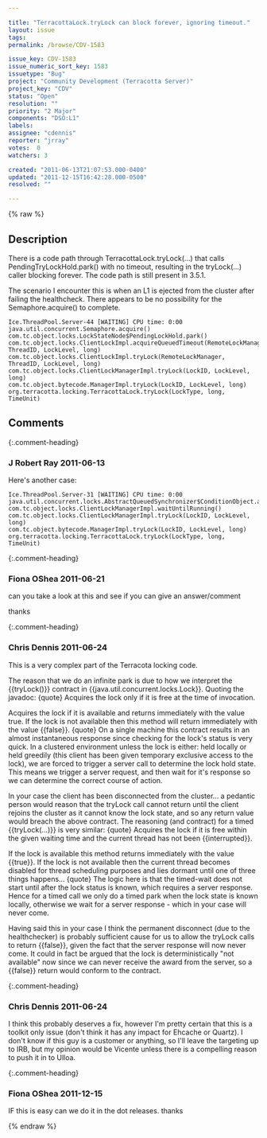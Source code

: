 ```yaml
---

title: "TerracottaLock.tryLock can block forever, ignoring timeout."
layout: issue
tags: 
permalink: /browse/CDV-1583

issue_key: CDV-1583
issue_numeric_sort_key: 1583
issuetype: "Bug"
project: "Community Development (Terracotta Server)"
project_key: "CDV"
status: "Open"
resolution: ""
priority: "2 Major"
components: "DSO:L1"
labels: 
assignee: "cdennis"
reporter: "jrray"
votes:  0
watchers: 3

created: "2011-06-13T21:07:53.000-0400"
updated: "2011-12-15T16:42:28.000-0500"
resolved: ""

---
```




{% raw %}



## Description

<div markdown="1" class="description">

There is a code path through TerracottaLock.tryLock(...) that calls PendingTryLockHold.park() with no timeout, resulting in the tryLock(...) caller blocking forever. The code path is still present in 3.5.1.

The scenario I encounter this is when an L1 is ejected from the cluster after failing the healthcheck. There appears to be no possibility for the Semaphore.acquire() to complete.


```
Ice.ThreadPool.Server-44 [WAITING] CPU time: 0:00
java.util.concurrent.Semaphore.acquire()
com.tc.object.locks.LockStateNode$PendingLockHold.park()
com.tc.object.locks.ClientLockImpl.acquireQueuedTimeout(RemoteLockManager, ThreadID, LockLevel, long)
com.tc.object.locks.ClientLockImpl.tryLock(RemoteLockManager, ThreadID, LockLevel, long)
com.tc.object.locks.ClientLockManagerImpl.tryLock(LockID, LockLevel, long)
com.tc.object.bytecode.ManagerImpl.tryLock(LockID, LockLevel, long)
org.terracotta.locking.TerracottaLock.tryLock(LockType, long, TimeUnit)
```


</div>

## Comments


{:.comment-heading}
### **J Robert Ray** <span class="date">2011-06-13</span>

<div markdown="1" class="comment">

Here's another case:


```
Ice.ThreadPool.Server-31 [WAITING] CPU time: 0:00
java.util.concurrent.locks.AbstractQueuedSynchronizer$ConditionObject.await()
com.tc.object.locks.ClientLockManagerImpl.waitUntilRunning()
com.tc.object.locks.ClientLockManagerImpl.tryLock(LockID, LockLevel, long)
com.tc.object.bytecode.ManagerImpl.tryLock(LockID, LockLevel, long)
org.terracotta.locking.TerracottaLock.tryLock(LockType, long, TimeUnit)
```


</div>


{:.comment-heading}
### **Fiona OShea** <span class="date">2011-06-21</span>

<div markdown="1" class="comment">

can you take a look at this and see if you can give an answer/comment

thanks

</div>


{:.comment-heading}
### **Chris Dennis** <span class="date">2011-06-24</span>

<div markdown="1" class="comment">

This is a very complex part of the Terracota locking code.

The reason that we do an infinite park is due to how we interpret the {{tryLock()}} contract in {{java.util.concurrent.locks.Lock}}.  Quoting the javadoc:
{quote}
Acquires the lock only if it is free at the time of invocation.

Acquires the lock if it is available and returns immediately with the value true. If the lock is not available then this method will return immediately with the value {{false}}.
{quote}
On a single machine this contract results in an almost instantaneous response since checking for the lock's status is very quick.  In a clustered environment unless the lock is either: held locally or held greedily (this client has been given temporary exclusive access to the lock), we are forced to trigger a server call to determine the lock hold state.  This means we trigger a server request, and then wait for it's response so we can determine the correct course of action.

In your case the client has been disconnected from the cluster... a pedantic person would reason that the tryLock call cannot return until the client rejoins the cluster as it cannot know the lock state, and so any return value would breach the above contract.  The reasoning (and contract) for a timed {{tryLock(...)}} is very similar:
{quote}
Acquires the lock if it is free within the given waiting time and the current thread has not been {{interrupted}}.

If the lock is available this method returns immediately with the value {{true}}. If the lock is not available then the current thread becomes disabled for thread scheduling purposes and lies dormant until one of three things happens...
{quote}
The logic here is that the timed-wait does not start until after the lock status is known, which requires a server response.  Hence for a timed call we only do a timed park when the lock state is known locally, otherwise we wait for a server response - which in your case will never come.

Having said this in your case I think the permanent disconnect (due to the healthchecker) is probably sufficient cause for us to allow the tryLock calls to return {{false}}, given the fact that the server response will now never come.  It could in fact be argued that the lock is deterministically "not available" now since we can never receive the award from the server, so a {{false}} return would conform to the contract.

</div>


{:.comment-heading}
### **Chris Dennis** <span class="date">2011-06-24</span>

<div markdown="1" class="comment">

I think this probably deserves a fix, however I'm pretty certain that this is a toolkit only issue (don't think it has any impact for Ehcache or Quartz).  I don't know if this guy is a customer or anything, so I'll leave the targeting up to IRB, but my opinion would be Vicente unless there is a compelling reason to push it in to Ulloa.

</div>


{:.comment-heading}
### **Fiona OShea** <span class="date">2011-12-15</span>

<div markdown="1" class="comment">

IF this is easy can we do it in the dot releases. thanks

</div>



{% endraw %}

